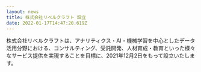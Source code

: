 ```yaml
---
layout: news
title: 株式会社リベルクラフト 設立
date: 2022-01-17T14:47:20.619Z
---
```

株式会社リベルクラフトは、アナリティクス・AI・機械学習を中心としたデータ活用分野における、コンサルティング、受託開発、人材育成・教育といった様々なサービス提供を実現することを目標に、2021年12月2日をもって設立いたします。